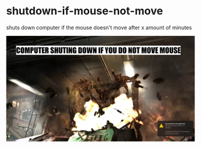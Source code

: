 # shutdown-if-mouse-not-move
shuts down computer if the mouse doesn't move after x amount of minutes 

![](IMAGES/cap3.png)
